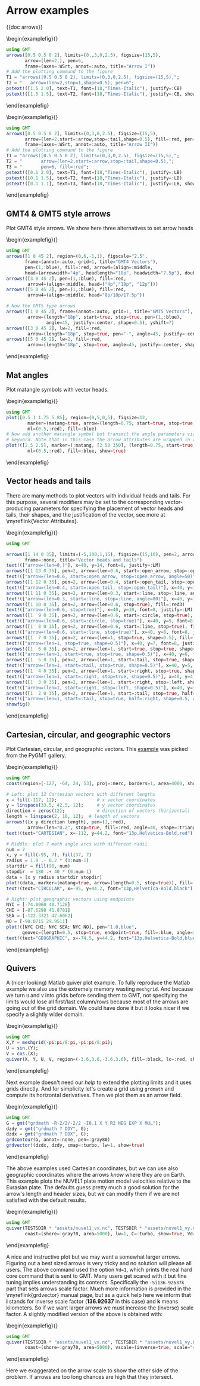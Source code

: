 # Arrow examples

{{doc arrows}}

\begin{examplefig}{}
```julia
using GMT
arrows([0.5 0.5 0 2], limits=(0.,3,0,2.5), figsize=(15,5),
       arrow=(len=2,), pen=6,
       frame=(axes=:WSrt, annot=:auto, title="Arrow I"))
# Add the plotting command to the figure
T1 = "arrows([0.5 0.5 0 2], limits=(0,3,0,2.5), figsize=(15,5),";
T2 = "   arrow=(len=2,stop=1,shape=0.5), pen=6";
pstext!([1.5 2.0], text=T1, font=(18,"Times-Italic"), justify=:CB)
pstext!([1.5 1.5], text=T2, font=(18,"Times-Italic"), justify=:CB, show=true)
```
\end{examplefig}


\begin{examplefig}{}
```julia
using GMT
arrows([0.5 0.5 0 2], limits=(0,3,0,2.5), figsize=(15,5),
       arrow=(len=2,start=:arrow,stop=:tail,shape=0.5), fill=:red, pen=6,
       frame=(axes=:WSrt, annot=:auto, title="Arrow II"))
# Add the plotting command to the figure
T1 = "arrows([0.5 0.5 0 2], limits=(0,3,0,2.5), figsize=(15,5),";
T2 = "       arrow=(len=2,start=:arrow,stop=:tail,shape=0.5),";
T3 = "       pen=6, fill=:red";
pstext!([0.1 2.0], text=T1, font=(18,"Times-Italic"), justify=:LB)
pstext!([0.1 1.5], text=T2, font=(18,"Times-Italic"), justify=:LB)
pstext!([0.1 1.1], text=T3, font=(18,"Times-Italic"), justify=:LB, show=true)
```
\end{examplefig}

## GMT4 & GMT5 style arrows

Plot GMT4 style arrows. We show here three alternatives to set arrow heads

\begin{examplefig}{}
```julia
using GMT
arrows([1 0 45 2], region=(0,6,-1,1), figscale="2.5",
       frame=(annot=:auto, grid=1, title="GMT4 Vectors"),
       pen=(1,:blue), fill=:red, arrow4=(align=:middle,
       head=(arrowwidth="4p", headlength="18p", headwidth="7.5p"), double=true))
arrows!([3 0 45 2], pen=(1,:blue), fill=:red,
        arrow4=(align=:middle, head=("4p","18p", "12p")))
arrows!([5 0 45 2], pen=(1,:blue), fill=:red,
        arrow4=(align=:middle, head="8p/18p/17.5p"))

# Now the GMT5 type arrows
arrows!([1 0 45 2], frame=(annot=:auto, grid=1, title="GMT5 Vectors"), lw=2, fill=:red,
        arrow=(length="18p", start=true, stop=true, pen=(1,:blue),
               angle=45, justify=:center, shape=0.5), yshift=7)
arrows!([3 0 45 2], lw=2, fill=:red,
        arrow=(length="18p", stop=true, pen="-", angle=45, justify=:center, shape=0.5))
arrows!([5 0 45 2], lw=2, fill=:red,
        arrow=(length="18p", stop=true, angle=45, justify=:center, shape=0.5), show=true)
```
\end{examplefig}

## Mat angles

Plot matangle symbols with vector heads.

\begin{examplefig}{}
```julia
using GMT
plot([0.5 1 1.75 5 85], region=(0,5,0,5), figsize=12,
        marker=(matang=true, arrow=(length=0.75, start=true, stop=true, half=:right)),
        ml=(0.5,:red), fill=:blue)
# Now add another matangle symbol but transmit the angle parameters via the
# keyword. Note that in this case the arrow attributes are wrapped in a NamedTuple
plot!([2.5 2.5], marker=(:matang, [2 50 350], (length=0.75, start=true, stop=true, half=:left)),
        ml=(0.5,:red), fill=:blue, show=true)
```
\end{examplefig}

## Vector heads and tails

There are many methods to plot vectors with individual heads and tails. For this purpose, several
modifiers may be set to the corresponding vector-producing parameters for specifying the
placement of vector heads and tails, their shapes, and the justification of the vector, see more at
\myreflink{Vector Attributes}.

\begin{examplefig}{}
```julia
using GMT

arrows([1 14 0 35], limits=(-5,100,1,15), figsize=(15,10), pen=2, arrow=(len=0,), 
       frame=:none, title="Vector heads and tails")
text!(["arrow=(len=0,)"], x=40, y=14, font=8, justify=:LM)
arrows!([1 13 0 35], pen=2, arrow=(len=0.6, start=:open_arrow, stop=:open_arrow, angle=50))
text!(["arrow=(len=0.6, start=:open_arrow, stop=:open_arrow, angle=50)"], x=40, y=13, font=8, justify=:LM)
arrows!([1 12 0 35], pen=2, arrow=(len=0.4, start=:open_tail, stop=:open_tail))
text!(["arrow=(len=0.4, start=:open_tail, stop=:open_tail)"], x=40, y=12, font=8, justify=:LM)
arrows!([1 11 0 35], pen=2, arrow=(len=0.3, start=:line, stop=:line, angle=80))
text!(["arrow=(len=0.3, start=:line, stop=:line, angle=80)"], x=40, y=11, font=8, justify=:LM)
arrows!([1 10 0 35], pen=2, arrow=(len=0.6, stop=true), fill=:red3)
text!(["arrow=(len=0.6, stop=true)"], x=40, y=10, font=8, justify=:LM)
arrows!([1  9 0 35], pen=2, arrow=(len=0.6, start=:circle, stop=true), fill=:red3)
text!(["arrow=(len=0.6, start=:circle, stop=true)"], x=40, y=9, font=8, justify=:LM)
arrows!([1  8 0 35], pen=2, arrow=(len=0.6, start=:line, stop=true), fill=:red3)
text!(["arrow=(len=0.6, start=:line, stop=true)"], x=40, y=8, font=8, justify=:LM)
arrows!([1  7 0 35], pen=2, arrow=(len=1, stop=true, shape=0.5), fill=:red3)
text!(["arrow=(len=1, stop=true, shape=0.5)"], x=40, y=7, font=8, justify=:LM)
arrows!([1  6 0 35], pen=2, arrow=(len=1, start=true, stop=true, shape=0.5), fill=:red3)
text!(["arrow=(len=1, start=true, stop=true, shape=0.5)"], x=40, y=6, font=8, justify=:LM)
arrows!([1  5 0 35], pen=2, arrow=(len=1, start=:tail, stop=true, shape=0.5), fill=:red3)
text!(["arrow=(len=1, start=:tail, stop=true, shape=0.5)"], x=40, y=5, font=8, justify=:LM)
arrows!([1  4 0 35], pen=2, arrow=(len=1, start=:right, stop=true, shape=0.5), fill=:red3)
text!(["arrow=(len=1, start=:right, stop=true, shape=0.5)"], x=40, y=4, font=8, justify=:LM)
arrows!([1  3 0 35], pen=2, arrow=(len=1, start=:right, stop=:left, shape=0.5), fill=:red3)
text!(["arrow=(len=1, start=:right, stop=:left, shape=0.5)"], x=40, y=3, font=8, justify=:LM)
arrows!([1  2 0 35], pen=2, arrow=(len=1, start=:tail, stop=true, half=:right, shape=0.5, angle=45), fill=:red3)
text!(["arrow=(len=1, start=:tail, stop=true, half=:right, shape=0.5, angle=45)"], x=40, y=2, font=8, justify=:LM)
showfig()
```
\end{examplefig}

## Cartesian, circular, and geographic vectors

Plot Cartesian, circular, and geographic vectors. This [example](https://www.pygmt.org/dev/gallery/lines/vector_styles.html)
was picked from the PyGMT gallery.

\begin{examplefig}{}
```julia
using GMT
coast(region=[-127, -64, 24, 53], proj=:merc, borders=1, area=4000, shore=true)

# Left: plot 12 Cartesian vectors with different lengths
x = fill(-117, 12);               # x vector coordinates
y = linspace(33.5, 42.5, 12);     # y vector coordinates
direction = zeros(12);            # direction of vectors (horizontal)
length = linspace(2, 10, 12);  # length of vectors
arrows!([x y direction length], pen=(1,:red),
        arrow=(len="0.2", stop=true, fill=:red, angle=40, shape=:triang))
text!(text="CARTESIAN", x=-112, y=44.2, font="13p,Helvetica-Bold,red")

# Middle: plot 7 math angle arcs with different radii
num = 7
x, y = fill(-95, 7), fill(37, 7)
radius = 1.8 .- 0.2 * (0:num-1)
startdir = fill(90, num)
stopdir  = 180 .+ 40 * (0:num-1)
data = [x y radius startdir stopdir]
plot!(data, marker=(matang=true, arrow=(length=0.5, stop=true)), fill=:red3, pen="1.5,black")
text!(text="CIRCULAR", x=-95, y=44.2, font="13p,Helvetica-Bold,black")

# Right: plot geographic vectors using endpoints
NYC = [-74.0060 40.7128]
CHI = [-87.6298 41.8781]
SEA = [-122.3321 47.6062]
NO = [-90.0715 29.9511]
plot!([NYC CHI; NYC SEA; NYC NO], pen="1.0,blue",
      geovec=(length=0.5, stop=true, endpoint=true, fill=:blue, angle=30, pen="1p,blue"))
text!(text="GEOGRAPHIC", x=-74.5, y=44.2, font="13p,Helvetica-Bold,blue", show=1)
```
\end{examplefig}

## Quivers

A (nicer looking) Matlab quiver plot example. To fully reproduce the Matlab example we also use the extremely
memory wasting `meshgrid`. And because we turn `U` and `V` into grids before sending them to GMT, not specifying
the limits would lose all first/last column/rows because most of the arrows are going *out* of the grid domain.
We could have done it but it looks nicer if we specify a slightly wider domain.

\begin{examplefig}{}
```julia
using GMT
X,Y = meshgrid(-pi:pi/8:pi,-pi:pi/8:pi);
U = sin.(Y);
V = cos.(X);
quiver(X, Y, U, V, region=(-3.6,3.6,-3.6,3.6), fill=:black, lc=:red, show=true)
```
\end{examplefig}

Next example doesn't need our *help* to extend the plotting limits and it uses grids directly. And for simplicity
let's create a grid using `grdmath` and compute its horizontal derivatives. Then we plot them as an arrow field.

\begin{examplefig}{}
```julia
using GMT
G = gmt("grdmath -R-2/2/-2/2 -I0.1 X Y R2 NEG EXP X MUL");
dzdy = gmt("grdmath ? DDY", G);
dzdx = gmt("grdmath ? DDX", G);
grdcontour(G, annot=:none, pen=:gray80)
grdvector!(dzdx, dzdy, cmap=:turbo, lw=1, show=true)
```
\end{examplefig}

The above examples used Cartesian coordinates, but we can use also geographic coordinates where the arrows *know*
where they are on Earth. This example plots the NUVEL1 plate motion model velocities relative to the Eurasian
plate. The defaults guess pretty much a good solution for the arrow's length and header sizes, but we can modify
them if we are not satisfied with the default results.

\begin{examplefig}{}
```julia
using GMT
quiver(TESTSDIR * "assets/nuvel1_vx.nc", TESTSDIR * "assets/nuvel1_vy.nc", proj=:guess,
       coast=(shore=:gray70, area=5000), lw=1, C=:turbo, show=true, Vd=1)
```
\end{examplefig}

A nice and instructive plot but we may want a somewhat larger arrows. Figuring out a best sized arrows is very
tricky and no solution will please all users. The above command used the option ``Vd=1``, which prints the real
hard core command that is sent to GMT. Many users get scared with it but fine tuning implies understanding its
contents. Specifically the `-Si136.92637k` part that sets arrows scale factor. Much more information is provided
in the \myreflink{grdvector} manual page, but as a quick help here we inform that **i** stands for inverse scale
factor (**136.92637** in this case) and **k** means kilometers. So if we want larger arrows we must increase the
(inverse) scale factor. A slightly modified version of the above is obtained with:

\begin{examplefig}{}
```julia
using GMT
quiver(TESTSDIR * "assets/nuvel1_vx.nc", TESTSDIR * "assets/nuvel1_vy.nc", proj=:guess, lw=1, 
       coast=(shore=:gray70, area=5000), vscale=(inverse=true, scale="400k"), C=:turbo, show=true)
```
\end{examplefig}

Here we exaggerated on the arrow scale to show the other side of the problem. If arrows are too long chances
are high that they intersect.
